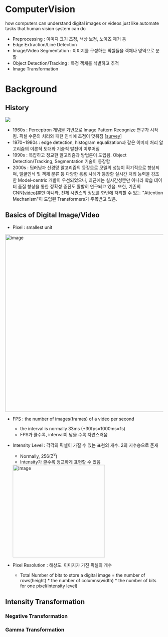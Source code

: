 # ComputerVision
how computers can understand digital images or videos just like automate tasks that human vision system can do

* Preprocessing : 이미지 크기 조정, 색상 보정, 노이즈 제거 등
* Edge Extraction/Line Detection
* Image/Video Segmentation : 이미지를 구성하는 픽셀들을 객체나 영역으로 분할
* Object Detection/Tracking : 특정 객체를 식별하고 추적
* Image Transformation

# Background
## History
<img src='https://global-uploads.webflow.com/6434d6a6071644318551fd72/64cc7f679407b4fff427ed6e_03%20what%20is%20computer%20vision_datahunt.webp'>

* 1960s : Perceptron 개념을 기반으로 Image Pattern Recognize 연구가 시작됨. 픽셀 수준의 처리와 패턴 인식에 초점이 맞춰짐 [[survey]](https://books.googleusercontent.com/books/content?req=AKW5QafDdn36GTbbsElGv88bx2_x63DgAIxC7rP_90r72jmzggw9jXRm7yNIbfJWs-XpKUTaaKIYGfjhB1H4jwlsq5R8VXxY6sjTZEz_CX_E71wt-PPLnBL8u2_YdLa8FjV4GoRExUdOmj4-xTi1rrqRpZtDx6llsr7nyy2hPnAaOe3baCBGAzNQaP6ZTO5EO5a1_19fztVXLeWZ3nAqy13Ibwm8BnO5FtRjHD1f9wo8xMJJCReB5bSDVwzdT7-RI1hFN_SLKVYeBRNLujKSRPX5a6BZOPS47fZVv3pQ9IgQYw05fxmnZAQ)
* 1970~1980s : edge detection, histogram equalization과 같은 이미지 처리 알고리즘의 이론적 토대와 기술적 발전이 이루어짐
* 1990s : 복잡하고 정교한 알고리즘과 방법론이 도입됨. Object Detection/Tracking, Segmentation 기술이 등장함
* 2000s : 딥러닝과 신경망 알고리즘의 등장으로 모델의 성능이 획기적으로 향상되며, 얼굴인식 및 객체 분류 등 다양한 응용 사례가 등장함
실시간 처리 능력을 강조한 Model-centric 개발이 우선되었으나, 최근에는 실시간성뿐만 아니라 학습 데이터 품질 향상을 통한 정확성 증진도 활발히 연구되고 있음. 또한, 기존의 CNN[[video]](https://www.youtube.com/watch?v=ixF5WNpTzCA)뿐만 아니라, 전체 시퀀스의 정보를 한번에 처리할 수 있는 "Attention Mechanism"이 도입된 Transformers가 주목받고 있음.

## Basics of Digital Image/Video
* Pixel : smallest unit
<img width="564" alt="image" src="https://github.com/baejaeho18/ComputerVision/assets/37645490/918bcc11-6319-4bef-bbc0-1c8eede4d0a4">

* FPS : the number of images(frames) of a video per second
  - the interval is normally 33ms (*30fps=1000ms=1s)
  - FPS가 클수록, interval이 낮을 수록 자연스러움
* Intensity Level : 각각의 픽셀이 가질 수 있는 표현의 개수. 2의 지수승으로 존재
  - Normally, 256($2^8$)
  - Intensity가 클수록 정교하게 표현할 수 있음
  <img width="294" alt="image" src="https://github.com/baejaeho18/ComputerVision/assets/37645490/931569e8-1544-441f-8050-cb0e8d314cda">
  
* Pixel Resolution : 해상도. 이미지가 가진 픽셀의 개수
  - Total Number of bits to store a digital image = the number of rows(height) * the number of columns(width) * the number of bits for one pixel(intensity level)



## Intensity Transformation
### Negative Transformation
### Gamma Transformation
